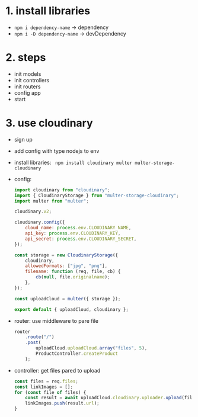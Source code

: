 # 1. install libraries

-   `npm i dependency-name` -> dependency
-   `npm i -D dependency-name` -> devDependency

# 2. steps

-   init models
-   init controllers
-   init routers
-   config app
-   start

# 3. use cloudinary
-   sign up
-   add config with type nodejs to env
-   install libraries: ` npm install cloudinary multer multer-storage-cloudinary`
-   config:

    ```js
    import cloudinary from "cloudinary";
    import { CloudinaryStorage } from "multer-storage-cloudinary";
    import multer from "multer";

    cloudinary.v2;

    cloudinary.config({
        cloud_name: process.env.CLOUDINARY_NAME,
        api_key: process.env.CLOUDINARY_KEY,
        api_secret: process.env.CLOUDINARY_SECRET,
    });

    const storage = new CloudinaryStorage({
        cloudinary,
        allowedFormats: ["jpg", "png"],
        filename: function (req, file, cb) {
            cb(null, file.originalname);
        },
    });

    const uploadCloud = multer({ storage });

    export default { uploadCloud, cloudinary };
    ```

-   router: use middleware to pare file

    ```js
    router
        .route("/")
        .post(
            uploadCloud.uploadCloud.array("files", 5),
            ProductController.createProduct
        );
    ```

-   controller: get files pared to upload

    ```js
    const files = req.files;
    const linkImages = [];
    for (const file of files) {
        const result = await uploadCloud.cloudinary.uploader.upload(file.path);
        linkImages.push(result.url);
    }
    ```
